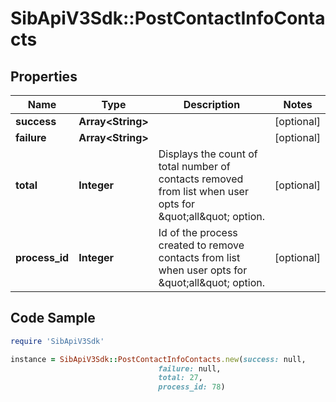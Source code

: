 # SibApiV3Sdk::PostContactInfoContacts

## Properties

Name | Type | Description | Notes
------------ | ------------- | ------------- | -------------
**success** | **Array&lt;String&gt;** |  | [optional] 
**failure** | **Array&lt;String&gt;** |  | [optional] 
**total** | **Integer** | Displays the count of total number of contacts removed from list when user opts for \&quot;all\&quot; option. | [optional] 
**process_id** | **Integer** | Id of the process created to remove contacts from list when user opts for \&quot;all\&quot; option. | [optional] 

## Code Sample

```ruby
require 'SibApiV3Sdk'

instance = SibApiV3Sdk::PostContactInfoContacts.new(success: null,
                                 failure: null,
                                 total: 27,
                                 process_id: 78)
```


